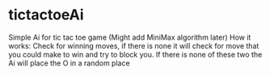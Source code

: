 # tictactoeAi
Simple Ai for tic tac toe game (Might add MiniMax algorithm later)
How it works:
Check for winning moves, if there is none it will check for move that you could make to win and try to block you. If there is none of these two the Ai will place the O in a random place
